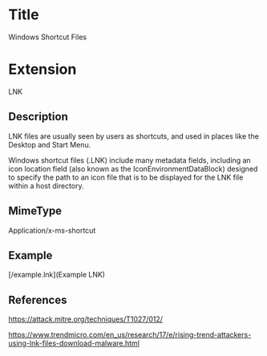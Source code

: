 # Title

Windows Shortcut Files

# Extension

LNK

## Description

LNK files are usually seen by users as shortcuts, and used in places like the Desktop and Start Menu.

Windows shortcut files (.LNK) include many metadata fields, including an icon location field (also known as the IconEnvironmentDataBlock) designed to specify the path to an icon file that is to be displayed for the LNK file within a host directory.

## MimeType

Application/x-ms-shortcut

## Example

[/example.lnk](Example LNK)

## References

https://attack.mitre.org/techniques/T1027/012/

https://www.trendmicro.com/en_us/research/17/e/rising-trend-attackers-using-lnk-files-download-malware.html
